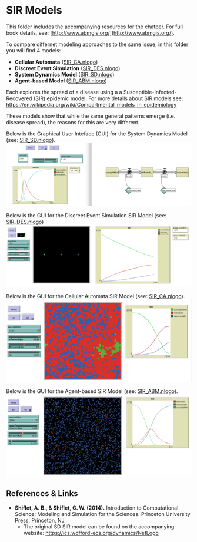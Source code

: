 # SIR Models

This folder includes the accompanying resources for the chatper. For full book details, see: [http://www.abmgis.org/](http://www.abmgis.org/).


To compare differnet modeling approaches to the same issue, in this folder you will find 4 models:

* **Cellular Automata** ([SIR_CA.nlogo](SIR_CA.nlogo))
* **Discreet Event Simulation** ([SIR_DES.nlogo](SIR_DES.nlogo))
* **System Dynamics Model** ([SIR_SD.nlogo](SIR_SD.nlogo))
* **Agent-based Model** ([SIR_ABM.nlogo](SIR_ABM.nlogo))

Each explores the spread of a disease using a a Susceptible-Infected-Recovered (SIR) epidemic model. For more details about SIR models see: <https://en.wikipedia.org/wiki/Compartmental_models_in_epidemiology>

These models show that while the same general patterns emerge (i.e. disease spread), the reasons for this are very different.

Below is the Graphical User Inteface (GUI) for the System Dynamics Model (see: [SIR_SD.nlogo](SIR_SD.nlogo)).
![GUI logo](SIR_SD_GUI.png)

Below is the GUI for the Discreet Event Simulation SIR Model (see: [SIR_DES.nlogo](SIR_DES.nlogo))
![GUI logo](SIR_DES_GUI.png)

Below is the GUI for the Cellular Automata SIR Model (see: [SIR_CA.nlogo](SIR_CA.nlogo)).
![GUI logo](SIR_CA_GUI.png)

Below is the GUI for the Agent-based SIR Model (see: [SIR_ABM.nlogo](SIR_ABM.nlogo)).
![GUI logo](SIR_ABM_GUI.png)



## References & Links
* **Shiflet, A. B., & Shiflet, G. W. (2014).** Introduction to Computational Science: Modeling and Simulation for the Sciences. Princeton University Press, Princeton, NJ.
	* The original SD SIR model can be found on the accompanying website: <https://ics.wofford-ecs.org/dynamics/NetLogo> 
